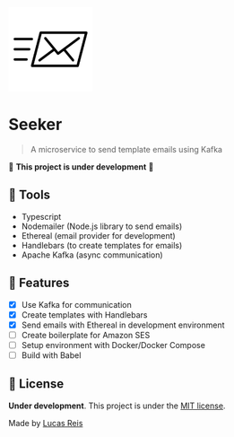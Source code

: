 <p align="left">
  <img src="./.github/email.png" width="150px" />
</p>

# Seeker

> A microservice to send template emails using Kafka

🚧 **This project is under development** 🚧

## :hammer: Tools

* Typescript
* Nodemailer (Node.js library to send emails)
* Ethereal (email provider for development)
* Handlebars (to create templates for emails)
* Apache Kafka (async communication)

## :rocket: Features

- [x] Use Kafka for communication
- [x] Create templates with Handlebars
- [x] Send emails with Ethereal in development environment
- [ ] Create boilerplate for Amazon SES
- [ ] Setup environment with Docker/Docker Compose
- [ ] Build with Babel

## :closed_book: License

**Under development**. This project is under the [MIT license](https://github.com/lprs110/seeker/edit/master/LICENSE).

Made by [Lucas Reis](https://github.com/lprs110)
